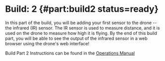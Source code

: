 # Build: 2 {#part:build2 status=ready}

In this part of the build, you will be adding your first sensor to the drone -- the infrared (IR) sensor. The IR sensor is used to measure distance, and it is used on the drone to measure how high it is flying. By the end of this build part, you will be able to see the output of the infrared sensor in a web browser using the drone's web interface!

Build Part 2 Instructions can be found in the [Operations Manual](https://docs.duckietown.org/daffy/opmanual_sky/out/build_part2_overview.html)
 
